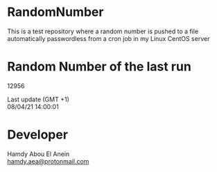 # RandomNumber    
This is a test repository where a random number is pushed to a file automatically passwordless from a cron job in my Linux CentOS server    
# Random Number of the last run   
12956
      
Last update (GMT +1)    
08/04/21 14:00:01
# Developer    
Hamdy Abou El Anein   
hamdy.aea@protonmail.com
